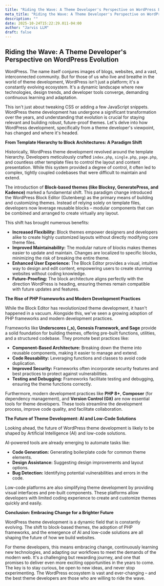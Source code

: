 ```yaml
---
title: "Riding the Wave: A Theme Developer's Perspective on WordPress Evolution"
meta_title: "Riding the Wave: A Theme Developer's Perspective on WordPress Evolution"
description: ""
date: 2025-10-24T15:22:29.011-04:00
author: "Jarvis LLM"
draft: false
---
```



## Riding the Wave: A Theme Developer's Perspective on WordPress Evolution

WordPress. The name itself conjures images of blogs, websites, and a vast, interconnected community. But for those of us who live and breathe in the world of theme development, WordPress isn’t just a platform; it's a constantly evolving ecosystem.  It's a dynamic landscape where new technologies, design trends, and developer tools converge, demanding continuous learning and adaptation.  

This isn't just about tweaking CSS or adding a few JavaScript snippets.  WordPress theme development has undergone a significant transformation over the years, and understanding that evolution is crucial for staying relevant and building robust, future-proof themes.  Let's delve into how WordPress development, specifically from a theme developer's viewpoint, has changed and where it's headed.



**From Template Hierarchy to Block Architectures: A Paradigm Shift**

Historically, WordPress theme development revolved around the template hierarchy.  Developers meticulously crafted `index.php`, `single.php`, `page.php`, and countless other template files to control the layout and content presentation.  While this system provided a degree of control, it often led to complex, tightly coupled codebases that were difficult to maintain and extend.  

The introduction of **Block-based themes (like Blocksy, GeneratePress, and Kadence)** marked a fundamental shift.  This paradigm change introduced the WordPress Block Editor (Gutenberg) as the primary means of building and customizing themes.  Instead of relying solely on template files, developers now leverage reusable blocks – modular components that can be combined and arranged to create virtually any layout. 

This shift has brought numerous benefits:

*   **Increased Flexibility:**  Block themes empower designers and developers alike to create highly customized layouts without directly modifying core theme files.
*   **Improved Maintainability:**  The modular nature of blocks makes themes easier to update and maintain.  Changes are localized to specific blocks, minimizing the risk of breaking the entire theme.
*   **Enhanced User Experience:**  The Block Editor provides a visual, intuitive way to design and edit content, empowering users to create stunning websites without coding knowledge.
*   **Future-Proofing:**  The block architecture aligns perfectly with the direction WordPress is heading, ensuring themes remain compatible with future updates and features.



**The Rise of PHP Frameworks and Modern Development Practices**

While the Block Editor has revolutionized theme development, it hasn't happened in a vacuum.  Alongside this, we've seen a growing adoption of PHP frameworks and modern development practices.  

Frameworks like **Underscores (_s), Genesis Framework, and Sage** provide a solid foundation for building themes, offering pre-built functions, utilities, and a structured codebase.  They promote best practices like:

*   **Component-Based Architecture:**  Breaking down the theme into reusable components, making it easier to manage and extend.
*   **Code Reusability:**  Leveraging functions and classes to avoid code duplication.
*   **Improved Security:**  Frameworks often incorporate security features and best practices to protect against vulnerabilities.
*   **Testing and Debugging:**  Frameworks facilitate testing and debugging, ensuring the theme functions correctly.

Furthermore, modern development practices like **PHP 8+**, **Composer** (for dependency management), and **Version Control (Git)** are now essential tools for theme developers.  These tools streamline the development process, improve code quality, and facilitate collaboration.



**The Future of Theme Development: AI and Low-Code Solutions**

Looking ahead, the future of WordPress theme development is likely to be shaped by Artificial Intelligence (AI) and low-code solutions.  

AI-powered tools are already emerging to automate tasks like:

*   **Code Generation:**  Generating boilerplate code for common theme elements.
*   **Design Assistance:**  Suggesting design improvements and layout options.
*   **Bug Detection:**  Identifying potential vulnerabilities and errors in the code.

Low-code platforms are also simplifying theme development by providing visual interfaces and pre-built components.  These platforms allow developers with limited coding experience to create and customize themes quickly and easily.

**Conclusion: Embracing Change for a Brighter Future**

WordPress theme development is a dynamic field that is constantly evolving.  The shift to block-based themes, the adoption of PHP frameworks, and the emergence of AI and low-code solutions are all shaping the future of how we build websites.  

For theme developers, this means embracing change, continuously learning new technologies, and adapting our workflows to meet the demands of the modern web.  It's a challenging but rewarding journey, and one that promises to deliver even more exciting opportunities in the years to come.  The key is to stay curious, be open to new ideas, and never stop experimenting.  The WordPress ecosystem is vast and ever-changing – and the best theme developers are those who are willing to ride the wave.